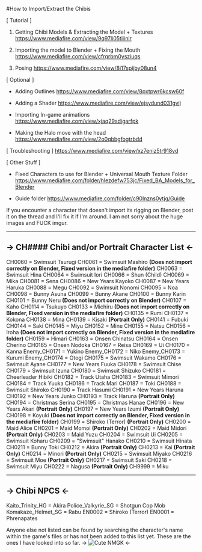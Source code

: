 #How to Import/Extract the Chibis

[ Tutorial ]
1. Getting Chibi Models & Extracting the Model + Textures
https://www.mediafire.com/view/9q97li05tiiinlr

2. Importing the model to Blender + Fixing the Mouth
https://www.mediafire.com/view/cfrqrbm0ysziuqs

3. Posing
https://www.mediafire.com/view/8i17spijby08un4

[ Optional ]
- Adding Outlines
https://www.mediafire.com/view/8pxtpwr6kcsw60f

- Adding a Shader
https://www.mediafire.com/view/ejsydund031gvij

- Importing In-game animations
https://www.mediafire.com/view/xjaq29sdigarfpk

- Making the Halo move with the head
https://www.mediafire.com/view/2o0qbbgfogtrbdd

[ Troubleshooting ]
https://www.mediafire.com/view/xz7eniz5tr918vd

[ Other Stuff ]
- Fixed Characters to use for Blender + Universal Mouth Texture Folder
https://www.mediafire.com/folder/hlezdefw753jc/Fixed_BA_Models_for_Blender

- Guide folder
https://www.mediafire.com/folder/c90lnzns0ytjg/Guide

If you encounter a character that doesn't import its rigging on Blender, post it on the thread and I'll fix it if I'm around. I am not sorry about the huge images and FUCK imgur.
***
## -> CH#### Chibi and/or Portrait Character List <-
CH0060 = Swimsuit Tsurugi
CH0061 = Swimsuit Mashiro **(Does not import correctly on Blender, Fixed version in the mediafire folder)**
CH0063 = Swimsuit Hina
CH0064 = Swimsuit Iori
CH0066 = Shun (Child)
CH0069 = Mika
CH0081 = Sena
CH0086 = New Years Kayoko
CH0087 = New Years Haruka
CH0088 = Megu
CH0092 = Swimsuit Nonomi
CH0095 = Noa
CH0098 = Bunny Asuna
CH0099 = Bunny Akane
CH0100 = Bunny Karin
CH0101 = Bunny Neru **(Does not import correctly on Blender)**
CH0107 = Kaho
CH0114 = Tsukuyo
CH0133 = Michiru **(Does not import correctly on Blender, Fixed version in the mediafire folder)**
CH0135 = Rumi
CH0137 = Kokona
CH0138 = Mina
CH0139 = Kisaki **(Portrait Only)**
CH0141 = Fubuki
CH0144 = Saki
CH0145 = Miyu
CH0152 = Mine
CH0155 = Natsu
CH0156 = Iroha **(Does not import correctly on Blender, Fixed version in the mediafire folder)**
CH0159 = Himari
CH0163 = Onsen Chinatsu
CH0164 = Onsen Cherino
CH0165 = Onsen Nodoka
CH0167 = Reisa
CH0169 = Ui
CH0170 = Kanna
Enemy_CH0171 = Yukino
Enemy_CH0172 = Niko
Enemy_CH0173 = Kurumi
Enemy_CH0174 = Otogi
CH0175 = Swimsuit Wakamo
CH0176 = Swimsuit Ayane
CH0177 = New Years Fuuka
CH0178 = Swimsuit Chise
CH0179 = Swimsuit Izuna
CH0180 = Swimsuit Shizuko
CH0181 = Cheerleader Hibiki
CH0182 = Track Utaha
CH0183 = Swimsuit Mimori
CH0184 = Track Yuuka
CH0186 = Track Mari
CH0187 = Toki
CH0188 = Swimsuit Shiroko
CH0190 = Track Hasumi
CH0191 = New Years Haruna
CH0192 = New Years Junko
CH0193 = Track Haruna **(Portrait Only)**
CH0194 = Christmas Serina
CH0195 = Christmas Hanae
CH0196 = New Years Akari **(Portrait Only)**
CH0197 = New Years Izumi **(Portrait Only)**
CH0198 = Koyuki **(Does not import correctly on Blender, Fixed version in the mediafire folder)**
CH0199 = Shiroko (Terror) **(Portrait Only)**
CH0200 = Maid Alice
CH0201 = Maid Momoi **(Portrait Only)**
CH0202 = Maid Midori **(Portrait Only)**
CH0203 = Maid Yuzu
CH0204 = Swimsuit Ui
CH0205 = Swimsuit Koharu
CH0209 = "Swimsuit" Hanako
CH0210 = Swimsuit Hinata
CH0211 = Bunny Toki
CH0212 = Akira **(Portrait Only)**
CH0213 = Kai **(Portrait Only)**
CH0214 = Minori **(Portrait Only)**
CH0215 = Swimsuit Miyako
CH0216 = Swimsuit Moe **(Portrait Only)**
CH0217 = Swimsuit Saki
CH0218 = Swimsuit Miyu
CH0222 = Nagusa **(Portrait Only)**
CH9999 = Miku
***
## -> Chibi NPCS <-
Kaito_Trinity_HG = Akira
Police_Valkyrie_SG = Shotgun Cop Mob
Komakaze_Helmet_SG = Rabu
EN0002 = Shiroko (Terror)
EN0001 = Phrenapates

Anyone else not listed can be found by searching the character's name within the game's files or has not been added to this list yet. These are the ones I have looked into so far.
-> ![Cute NMGK](https://files.catbox.moe/8gndgg.png) <-